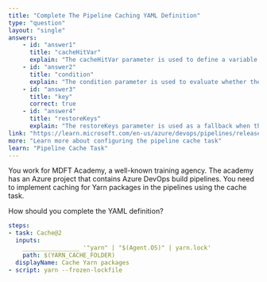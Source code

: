 ```yaml
---
title: "Complete The Pipeline Caching YAML Definition"
type: "question"
layout: "single"
answers:
    - id: "answer1"
      title: "cacheHitVar"
      explain: "The cacheHitVar parameter is used to define a variable that will be set to 'true' when a cache hit occurred."
    - id: "answer2"
      title: "condition"
      explain: "The condition parameter is used to evaluate whether the task should run."
    - id: "answer3"
      title: "key"
      correct: true
    - id: "answer4"
      title: "restoreKeys"
      explain: "The restoreKeys parameter is used as a fallback when the primary key doesn't result in a cache hit, not as the primary definition for the cache key."
link: "https://learn.microsoft.com/en-us/azure/devops/pipelines/release/caching?view=azure-devops&tabs=bundler#configure-the-cache-task"
more: "Learn more about configuring the pipeline cache task"
learn: "Pipeline Cache Task"
---
```


You work for MDFT Academy, a well-known training agency. The academy has an Azure project that contains Azure DevOps build pipelines. You need to implement caching for Yarn packages in the pipelines using the cache task.

How should you complete the YAML definition? 

```yaml
steps:
- task: Cache@2
  inputs:
    ________________ '"yarn" | "$(Agent.OS)" | yarn.lock'
    path: $(YARN_CACHE_FOLDER)
  displayName: Cache Yarn packages
- script: yarn --frozen-lockfile
```